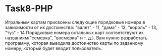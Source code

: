 # Task8-PHP
Игральным картам присвоены следующие порядковые номера в зависимости
от их достоинства: "валет" - 11, "дама" - 12, "король" - 13, "туз" - 14 Порядковые
номера остальных карт соответствуют их названиям("семерка", "восмерка" и т.
д.). Вам нужно разработать программу, которая выводила достоинство карты по
заданному номеру, который будет вводит пользователь.
